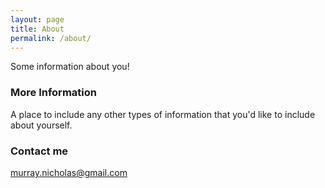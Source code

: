```yaml
---
layout: page
title: About
permalink: /about/
---
```


Some information about you!

### More Information

A place to include any other types of information that you'd like to include about yourself. 

### Contact me

[murray.nicholas@gmail.com](mailto:murray.nicholas@gmail.com)
